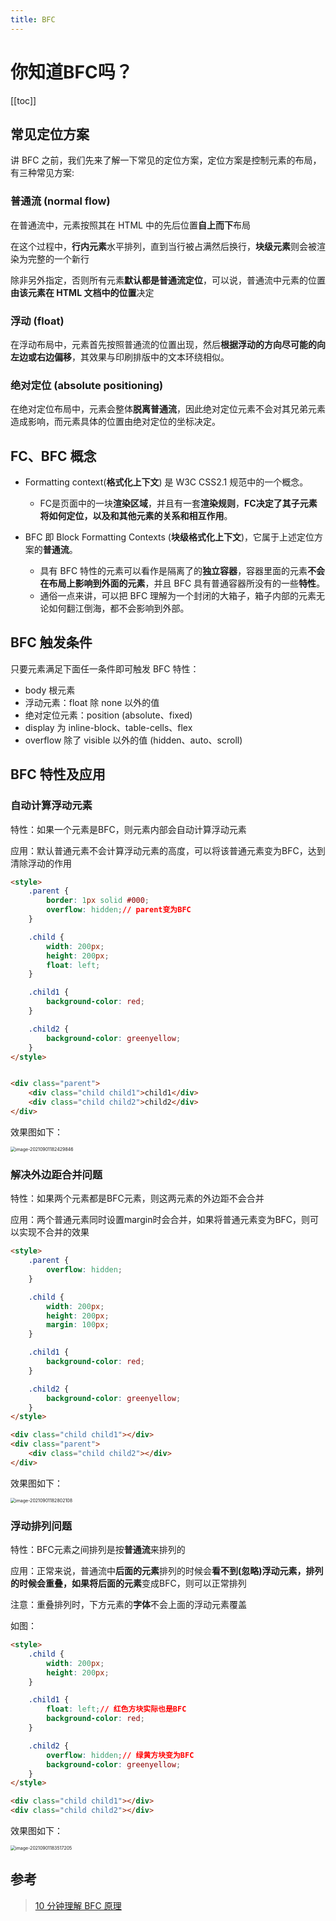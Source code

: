 ```yaml
---
title: BFC 
---
```


# 你知道BFC吗？
[[toc]]

## 常见定位方案

讲 BFC 之前，我们先来了解一下常见的定位方案，定位方案是控制元素的布局，有三种常见方案:

### 普通流 (normal flow)

在普通流中，元素按照其在 HTML 中的先后位置**自上而下**布局

在这个过程中，**行内元素**水平排列，直到当行被占满然后换行，**块级元素**则会被渲染为完整的一个新行

除非另外指定，否则所有元素**默认都是普通流定位**，可以说，普通流中元素的位置**由该元素在 HTML 文档中的位置**决定

### 浮动 (float)

在浮动布局中，元素首先按照普通流的位置出现，然后**根据浮动的方向尽可能的向左边或右边偏移**，其效果与印刷排版中的文本环绕相似。

### 绝对定位 (absolute positioning)

在绝对定位布局中，元素会整体**脱离普通流**，因此绝对定位元素不会对其兄弟元素造成影响，而元素具体的位置由绝对定位的坐标决定。

## FC、BFC 概念

- Formatting context(**格式化上下文**) 是 W3C CSS2.1 规范中的一个概念。
  - FC是页面中的一块**渲染区域**，并且有一套**渲染规则**，**FC决定了其子元素将如何定位，以及和其他元素的关系和相互作用**。

- BFC 即 Block Formatting Contexts (**块级格式化上下文**)，它属于上述定位方案的**普通流**。
  - 具有 BFC 特性的元素可以看作是隔离了的**独立容器**，容器里面的元素**不会在布局上影响到外面的元素**，并且 BFC 具有普通容器所没有的一些**特性**。
  - 通俗一点来讲，可以把 BFC 理解为一个封闭的大箱子，箱子内部的元素无论如何翻江倒海，都不会影响到外部。

## BFC 触发条件

只要元素满足下面任一条件即可触发 BFC 特性：

- body 根元素
- 浮动元素：float 除 none 以外的值
- 绝对定位元素：position (absolute、fixed)
- display 为 inline-block、table-cells、flex
- overflow 除了 visible 以外的值 (hidden、auto、scroll)

## BFC 特性及应用

### 自动计算浮动元素

特性：如果一个元素是BFC，则元素内部会自动计算浮动元素

应用：默认普通元素不会计算浮动元素的高度，可以将该普通元素变为BFC，达到清除浮动的作用

```html
<style>
    .parent {
        border: 1px solid #000;
        overflow: hidden;// parent变为BFC
    }

    .child {
        width: 200px;
        height: 200px;
        float: left;
    }

    .child1 {
        background-color: red;
    }

    .child2 {
        background-color: greenyellow;
    }
</style>


<div class="parent">
    <div class="child child1">child1</div>
    <div class="child child2">child2</div>
</div>
```

效果图如下：

<img src="../../.vuepress/public../.vuepress/public/images/image-20210901182429846.png" alt="image-20210901182429846" style="zoom:50%;" />

### 解决外边距合并问题

特性：如果两个元素都是BFC元素，则这两元素的外边距不会合并

应用：两个普通元素同时设置margin时会合并，如果将普通元素变为BFC，则可以实现不合并的效果

```html
<style>
    .parent {
        overflow: hidden;
    }

    .child {
        width: 200px;
        height: 200px;
        margin: 100px;
    }

    .child1 {
        background-color: red;
    }

    .child2 {
        background-color: greenyellow;
    }
</style>

<div class="child child1"></div>
<div class="parent">
    <div class="child child2"></div>
</div>
```

效果图如下：

<img src="../../.vuepress/public../.vuepress/public/images/image-20210901182802108.png" alt="image-20210901182802108" style="zoom:50%;" />

### 浮动排列问题

特性：BFC元素之间排列是按**普通流**来排列的

应用：正常来说，普通流中**后面的元素**排列的时候会**看不到(忽略)**浮动元素，排列的时候会重叠，如果将**后面的元素**变成BFC，则可以正常排列

注意：重叠排列时，下方元素的**字体**不会上面的浮动元素覆盖

如图：

```html
<style>
    .child {
        width: 200px;
        height: 200px;
    }

    .child1 {
        float: left;// 红色方块实际也是BFC
        background-color: red;
    }

    .child2 {
        overflow: hidden;// 绿黄方块变为BFC
        background-color: greenyellow;
    }
</style>

<div class="child child1"></div>
<div class="child child2"></div>
```

效果图如下：

<img src="../../.vuepress/public../.vuepress/public/images/image-20210901183517205.png" alt="image-20210901183517205" style="zoom:50%;" />



## 参考

> [10 分钟理解 BFC 原理](https://zhuanlan.zhihu.com/p/25321647)

